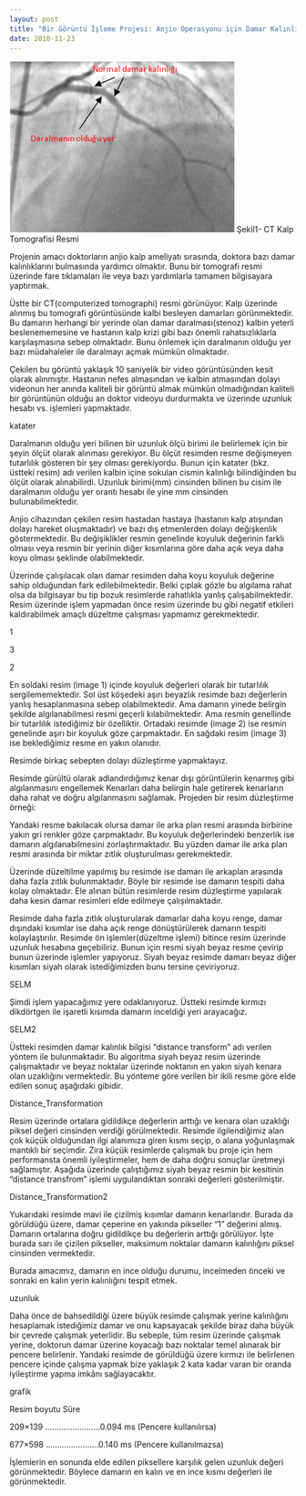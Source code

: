 ```yaml
---
layout: post
title: "Bir Görüntü İşleme Projesi: Anjio Operasyonu için Damar Kalınlığı Tespit"
date: 2010-11-23
---
```


![CT kalp resmi](https://github.com/mehmetakifakkus/mehmetakifakkus.github.io/blob/master/img/image_processing_images/damar_kalinligi_projesi/CT_kalp.PNG?raw=true) Şekil1- CT Kalp Tomografisi Resmi

Projenin amacı doktorların anjio kalp ameliyatı sırasında, doktora bazı damar kalınlıklarını bulmasında yardımcı olmaktır. Bunu bir tomografi resmi üzerinde fare tıklamaları ile veya bazı yardımlarla tamamen bilgisayara yaptırmak.

Üstte bir CT(computerized tomographi) resmi görünüyor. Kalp üzerinde alınmış bu tomografi görüntüsünde kalbi besleyen damarları görünmektedir. Bu damarın herhangi bir yerinde olan damar daralması(stenoz) kalbin yeterli beslenememesine ve hastanın kalp krizi gibi bazı önemli rahatsızlıklarla karşılaşmasına sebep olmaktadır. Bunu önlemek için daralmanın olduğu yer bazı müdahaleler ile daralmayı açmak mümkün olmaktadır.

Çekilen bu görüntü yaklaşık 10 saniyelik bir video görüntüsünden kesit olarak alınmıştır. Hastanın nefes almasından ve kalbin atmasından dolayı videonun her anında kaliteli bir görüntü almak mümkün olmadığından kaliteli bir görüntünün olduğu an doktor videoyu durdurmakta ve üzerinde uzunluk hesabı vs. işlemleri yapmaktadır.

katater

Daralmanın olduğu yeri bilinen bir uzunluk ölçü birimi ile belirlemek için bir şeyin ölçüt olarak alınması gerekiyor.  Bu ölçüt resimden resme değişmeyen tutarlılık gösteren bir şey olması gerekiyordu. Bunun için katater (bkz. üstteki resim) adı verilen kalbin içine sokulan cismin kalınlığı bilindiğinden bu ölçüt olarak alınabilirdi. Uzunluk birimi(mm)  cinsinden bilinen bu cisim ile daralmanın olduğu yer orantı hesabı ile yine mm cinsinden bulunabilmektedir.

Anjio cihazından çekilen resim hastadan hastaya (hastanın kalp atışından dolayı hareket oluşmaktadır) ve bazı dış etmenlerden dolayı değişkenlik göstermektedir. Bu değişiklikler resmin genelinde koyuluk değerinin farklı olması veya resmin bir yerinin diğer kısımlarına göre daha açık veya daha koyu olması şeklinde olabilmektedir.

Üzerinde çalışılacak olan damar resimden daha koyu koyuluk değerine sahip olduğundan fark edilebilmektedir. Belki çıplak gözle bu algılama rahat olsa da bilgisayar bu tip bozuk resimlerde rahatlıkla yanlış çalışabilmektedir. Resim üzerinde işlem yapmadan önce resim üzerinde bu gibi negatif etkileri kaldırabilmek amaçlı düzeltme çalışması yapmamız gerekmektedir.

1

3

2

En soldaki resim (image 1) içinde koyuluk değerleri olarak bir tutarlılık sergilememektedir. Sol üst köşedeki aşırı beyazlık resimde bazı değerlerin yanlış hesaplanmasına sebep olabilmektedir. Ama damarın yinede belirgin şekilde algılanabilmesi resmi geçerli kılabilmektedir. Ama resmin genellinde bir tutarlılık istediğimiz bir özelliktir. Ortadaki resimde (image 2) ise resmin genelinde aşırı bir koyuluk göze çarpmaktadır. En sağdaki resim (image 3) ise beklediğimiz resme en yakın olanıdır.

Resimde birkaç sebepten dolayı düzleştirme yapmaktayız.

Resimde gürültü olarak adlandırdığımız kenar dışı görüntülerin kenarmış gibi algılanmasını engellemek
Kenarları daha belirgin hale getirerek kenarların daha rahat ve doğru algılanmasını sağlamak.
Projeden bir resim düzleştirme örneği:

Yandaki resme bakılacak olursa damar ile arka plan resmi arasında birbirine yakın gri renkler göze çarpmaktadır. Bu koyuluk değerlerindeki benzerlik ise damarın algılanabilmesini zorlaştırmaktadır. Bu yüzden damar ile arka plan resmi arasında bir miktar zıtlık oluşturulması gerekmektedir.

Üzerinde düzeltilme yapılmış bu resimde ise damarı ile arkaplan arasında daha fazla zıtlık bulunmaktadır. Böyle bir resimde ise damarın tespiti daha kolay olmaktadır. Ele alınan bütün resimlerde resim düzleştirme yapılarak daha kesin damar resimleri elde edilmeye çalışılmaktadır.

Resimde daha fazla zıtlık oluşturularak damarlar daha koyu renge, damar dışındaki kısımlar ise daha açık renge dönüştürülerek damarın tespiti kolaylaştırılır. Resimde ön işlemler(düzeltme işlemi) bitince resim üzerinde uzunluk hesabına geçebiliriz. Bunun için resmi siyah beyaz resme çevirip bunun üzerinde işlemler yapıyoruz. Siyah beyaz resimde damarı beyaz diğer kısımları siyah olarak istediğimizden bunu tersine çeviriyoruz.

SELM

Şimdi işlem yapacağımız yere odaklanıyoruz. Üstteki resimde kırmızı dikdörtgen ile işaretli kısımda damarın inceldiği yeri arayacağız.

SELM2

Üstteki resimden damar kalınlık bilgisi “distance transform” adı verilen yöntem ile bulunmaktadır. Bu algoritma siyah beyaz resim üzerinde çalışmaktadır ve beyaz noktalar üzerinde noktanın en yakın siyah kenara olan uzaklığını vermektedir. Bu yönteme göre verilen bir ikili resme göre elde edilen sonuç aşağıdaki gibidir.

Distance_Transformation

Resim üzerinde ortalara gidildikçe değerlerin arttığı ve kenara olan uzaklığı piksel değeri cinsinden verdiği görülmektedir. Resimde ilgilendiğimiz alan çok küçük olduğundan ilgi alanımıza giren kısmı seçip, o alana yoğunlaşmak mantıklı bir seçimdir.  Zira küçük resimlerde çalışmak bu proje için hem performansta önemli iyileştirmeler, hem de daha doğru sonuçlar üretmeyi sağlamıştır. Aşağıda üzerinde çalıştığımız siyah beyaz resmin bir kesitinin “distance transfrom” işlemi uygulandıktan sonraki değerleri gösterilmiştir.

Distance_Transformation2

Yukarıdaki resimde mavi ile çizilmiş kısımlar damarın kenarlarıdır. Burada da görüldüğü üzere, damar çeperine en yakında pikseller “1” değerini almış. Damarın ortalarına doğru gidildikçe bu değerlerin arttığı görülüyor. İşte burada sarı ile çizilen pikseller, maksimum noktalar damarın kalınlığını piksel cinsinden vermektedir.

Burada amacımız, damarın en ince olduğu durumu, incelmeden önceki ve sonraki en kalın yerin kalınlığını tespit etmek.

uzunluk

Daha önce de bahsedildiği üzere büyük resimde çalışmak yerine kalınlığını hesaplamak istediğimiz damar ve onu kapsayacak şekilde biraz daha büyük bir çevrede çalışmak yeterlidir. Bu sebeple, tüm resim üzerinde çalışmak yerine, doktorun damar üzerine koyacağı bazı noktalar temel alınarak bir pencere belirlenir. Yandaki resimde de görüldüğü üzere kırmızı ile belirlenen pencere içinde çalışma yapmak bize yaklaşık 2 kata kadar varan bir oranda iyileştirme yapma imkânı sağlayacaktır.

grafik

Resim boyutu                            Süre

209×139  ……………………0.094 ms (Pencere kullanılırsa)

677×598  …………………..0.140 ms (Pencere kullanılmazsa)

İşlemlerin en sonunda elde edilen piksellere karşılık gelen uzunluk değeri görünmektedir. Böylece damarın en kalın ve en ince kısmı değerleri ile görünmektedir.
